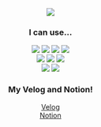 <div align="center">
<img src="https://capsule-render.vercel.app/api?type=waving&color=auto&height=200&section=header&text=JJAP_FE_Developer&fontSize=40" />
 
 
### I can use...
 <img src="https://img.shields.io/badge/React-lightblue?style=flat&logo=React&logoColor=white"/>
 <img src="https://img.shields.io/badge/TypeScript-blue?style=flat&logo=TypeScript&logoColor=white"/>
 <img src="https://img.shields.io/badge/NodeJs-darkgreen?style=flat&logo=node.js&logoColor=white"/>
 <img src="https://img.shields.io/badge/NextJs-black?style=flat&logo=next.js&logoColor=white"/><br>
 <img src="https://img.shields.io/badge/MongoDB-lightgreen?style=flat&logo=MongoDB&logoColor=white"/>
 <img src="https://img.shields.io/badge/MySQL-lightblue?style=flat&logo=MySQL&logoColor=white"/>
 <img src="https://img.shields.io/badge/inventor-yellow?style=flat&logo=Inventor&logoColor=white"/><br>
 <img src="https://img.shields.io/badge/vsCode-blue?style=flat&logo=VisualStudioCode&logoColor=white"/>
 <img src="https://img.shields.io/badge/figma-pink?style=flat&logo=figma&logoColor=white"/>
 
 ### My Velog and Notion!
 
 <a href="https://velog.io/@yunj05763">Velog</a><br />
 <a href="https://www.notion.so/FE_DEVELOPER-1280c327ffc6458fabd3875546a2ceb4">Notion</a>
</div>

